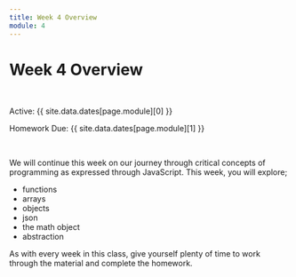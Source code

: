 ```yaml
---
title: Week 4 Overview
module: 4
---
```


# Week 4 Overview <br />


<br />


Active: {{ site.data.dates[page.module][0] }}

Homework Due: {{ site.data.dates[page.module][1] }}


<br />

<!-- <div class="embed-responsive embed-responsive-16by9"><iframe class="embed-responsive-item" src="https://www.youtube.com/embed/GGX5lm2me0A" frameborder="0" allowfullscreen></iframe></div> -->


We will continue this week on our journey through critical concepts of programming as expressed through JavaScript. This week, you will explore;

- functions
- arrays
- objects
- json
- the math object
- abstraction

As with every week in this class, give yourself plenty of time to work through the material and complete the homework.

